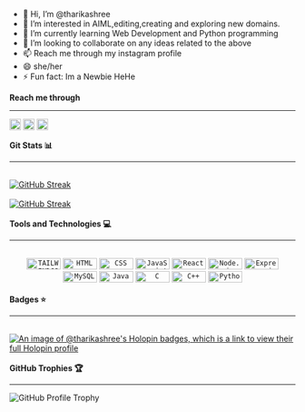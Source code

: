 - 👋 Hi, I’m @tharikashree
- 👀 I’m interested in AIML,editing,creating and exploring new domains. 
- 🌱 I’m currently learning Web Development and Python programming
- 💞️ I’m looking to collaborate on any ideas related to the above
- 📫 Reach me through my instagram profile
- 😄 she/her
- ⚡ Fun fact: Im a Newbie HeHe

<b>Reach me through</b>
<hr>
<a href="https://in.linkedin.com/in/tharika-shree-r-9a6912253" target="blank"><img align="center" src="https://img.shields.io/badge/linkedin-%230077B5.svg?style=for-the-badge&logo=linkedin&logoColor=white" height="20" /></a>
<a href="mailto:tharikadsce@gmail.com" target="blank"><img align="center" src="https://img.shields.io/badge/Gmail-D14836?style=for-the-badge&logo=gmail&logoColor=white" height="20" /></a>
<a href="https://www.instagram.com/_.tharika_.04/profilecard/?igsh=MWIxcWdhY3cwOWExdA==" target="blank"><img align="center" src="https://img.shields.io/badge/Instagram-%23E4405F.svg?style=for-the-badge&logo=Instagram&logoColor=white" height="20" /></a>
 <br>
 <br>
 <b>Git Stats 📊</b>
 <br>
 <hr>
 <br>
<a href="https://git.io/streak-stats"><img src="https://github-readme-streak-stats.herokuapp.com?user=tharikashree&theme=tokyonight" alt="GitHub Streak" /></a>
<br>
<br>
<a href="https://git.io/streak-stats"><img src="https://github-readme-stats.vercel.app/api/top-langs/?username=tharikashree&theme=tokyonight&layout=donut" alt="GitHub Streak" /></a>
<br><br>
<b>Tools and Technologies 💻</b>
<br>
<hr/>
<br>
<div align="center">
	<code><img width="60" height="20" src="https://img.shields.io/badge/tailwindcss-%2338B2AC.svg?style=for-the-badge&logo=tailwind-css&logoColor=white" alt="TAILWINDCSS" title="TAILWINDCSS"/></code>
	<code><img width="60" height="20" src="https://img.shields.io/badge/html5-%23E34F26.svg?style=for-the-badge&logo=html5&logoColor=white" alt="HTML" title="HTML"/></code>
	<code><img width="60" height="20" src="https://img.shields.io/badge/css3-%231572B6.svg?style=for-the-badge&logo=css3&logoColor=white" alt="CSS" title="CSS"/></code>
	<code><img width="60" height="20" src="https://img.shields.io/badge/javascript-%23323330.svg?style=for-the-badge&logo=javascript&logoColor=%23F7DF1E" alt="JavaScript" title="JavaScript"/></code>
	<code><img width="60" height="20" src="https://img.shields.io/badge/react-%2320232a.svg?style=for-the-badge&logo=react&logoColor=%2361DAFB" alt="React" title="React"/></code>
	<code><img width="60" height="20" src="https://img.shields.io/badge/node.js-6DA55F?style=for-the-badge&logo=node.js&logoColor=white" alt="Node.js" title="Node.js"/></code>
	<code><img width="60" height="20" src="https://img.shields.io/badge/express.js-%23404d59.svg?style=for-the-badge&logo=express&logoColor=%2361DAFB" alt="Express.js" title="Express.js"/></code>
	<code><img width="60" height="20" src="https://img.shields.io/badge/mysql-4479A1.svg?style=for-the-badge&logo=mysql&logoColor=white" alt="MySQL" title="MySQL"/></code>
	<code><img width="60" height="20" src="https://img.shields.io/badge/java-%23ED8B00.svg?style=for-the-badge&logo=openjdk&logoColor=white" alt="Java" title="Java"/></code>
	<code><img width="60" height="20" src="https://img.shields.io/badge/c-%2300599C.svg?style=for-the-badge&logo=c&logoColor=white" alt="C" title="C"/></code>
	<code><img width="60" height="20" src="https://img.shields.io/badge/c++-%2300599C.svg?style=for-the-badge&logo=c%2B%2B&logoColor=white" alt="C++" title="C++"/></code>
	<code><img width="60" height="20" src="https://img.shields.io/badge/python-3670A0?style=for-the-badge&logo=python&logoColor=ffdd54" alt="Python" title="Python"/></code>
</div>
<br>
<b>Badges ⭐</b>
<br>
<hr>
<br>
<a href="https://holopin.io/@tharikashree">
  <img src="https://holopin.me/tharikashree" alt="An image of @tharikashree's Holopin badges, which is a link to view their full Holopin profile">
</a>
<br>
<br>
<b>GitHub Trophies 🏆</b>
<br>
<hr>
<div>
    <img src="https://github-profile-trophy.vercel.app/?username=tharikashree" alt="GitHub Profile Trophy">
</div>

<!---
tharikashree/tharikashree is a ✨ special ✨ repository because its `README.md` (this file) appears on your GitHub profile.
You can click the Preview link to take a look at your changes.
--->
